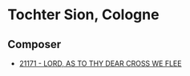 # Tochter Sion, Cologne

## Composer

- [21171 - LORD, AS TO THY DEAR CROSS WE FLEE](/hymns/21171.md)


